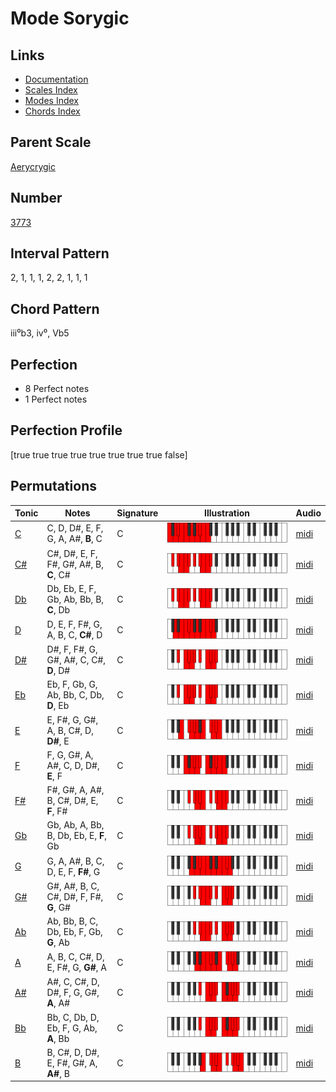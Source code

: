 # Mode Sorygic

## Links

- [Documentation](README.md)
- [Scales Index](Scales.md)
- [Modes Index](Modes.md)
- [Chords Index](Chords.md)

## Parent Scale

[Aerycrygic](ScaleAerycrygic.md)

## Number

[3773](https://ianring.com/musictheory/scales/3773)

## Interval Pattern

2, 1, 1, 1, 2, 2, 1, 1, 1

## Chord Pattern

iii⁰b3, iv⁰, Vb5

## Perfection

- 8 Perfect notes
- 1 Perfect notes

## Perfection Profile

[true true true true true true true true false]

## Permutations

| Tonic | Notes | Signature | Illustration | Audio |
|-------|-------|-----------|--------------|-------|
| [C](ModeCNaturalSorygic.md) | C, D, D#, E, F, G, A, A#, **B**, C | C | ![CNaturalSorygic](ModeCNaturalSorygic.png) | [midi](https://github.com/edipermadi/music/blob/main/docs/ModeCNaturalSorygic.mid?raw=true) |
| [C#](ModeCSharpSorygic.md) | C#, D#, E, F, F#, G#, A#, B, **C**, C# | C | ![CSharpSorygic](ModeCSharpSorygic.png) | [midi](https://github.com/edipermadi/music/blob/main/docs/ModeCSharpSorygic.mid?raw=true) |
| [Db](ModeDFlatSorygic.md) | Db, Eb, E, F, Gb, Ab, Bb, B, **C**, Db | C | ![DFlatSorygic](ModeDFlatSorygic.png) | [midi](https://github.com/edipermadi/music/blob/main/docs/ModeDFlatSorygic.mid?raw=true) |
| [D](ModeDNaturalSorygic.md) | D, E, F, F#, G, A, B, C, **C#**, D | C | ![DNaturalSorygic](ModeDNaturalSorygic.png) | [midi](https://github.com/edipermadi/music/blob/main/docs/ModeDNaturalSorygic.mid?raw=true) |
| [D#](ModeDSharpSorygic.md) | D#, F, F#, G, G#, A#, C, C#, **D**, D# | C | ![DSharpSorygic](ModeDSharpSorygic.png) | [midi](https://github.com/edipermadi/music/blob/main/docs/ModeDSharpSorygic.mid?raw=true) |
| [Eb](ModeEFlatSorygic.md) | Eb, F, Gb, G, Ab, Bb, C, Db, **D**, Eb | C | ![EFlatSorygic](ModeEFlatSorygic.png) | [midi](https://github.com/edipermadi/music/blob/main/docs/ModeEFlatSorygic.mid?raw=true) |
| [E](ModeENaturalSorygic.md) | E, F#, G, G#, A, B, C#, D, **D#**, E | C | ![ENaturalSorygic](ModeENaturalSorygic.png) | [midi](https://github.com/edipermadi/music/blob/main/docs/ModeENaturalSorygic.mid?raw=true) |
| [F](ModeFNaturalSorygic.md) | F, G, G#, A, A#, C, D, D#, **E**, F | C | ![FNaturalSorygic](ModeFNaturalSorygic.png) | [midi](https://github.com/edipermadi/music/blob/main/docs/ModeFNaturalSorygic.mid?raw=true) |
| [F#](ModeFSharpSorygic.md) | F#, G#, A, A#, B, C#, D#, E, **F**, F# | C | ![FSharpSorygic](ModeFSharpSorygic.png) | [midi](https://github.com/edipermadi/music/blob/main/docs/ModeFSharpSorygic.mid?raw=true) |
| [Gb](ModeGFlatSorygic.md) | Gb, Ab, A, Bb, B, Db, Eb, E, **F**, Gb | C | ![GFlatSorygic](ModeGFlatSorygic.png) | [midi](https://github.com/edipermadi/music/blob/main/docs/ModeGFlatSorygic.mid?raw=true) |
| [G](ModeGNaturalSorygic.md) | G, A, A#, B, C, D, E, F, **F#**, G | C | ![GNaturalSorygic](ModeGNaturalSorygic.png) | [midi](https://github.com/edipermadi/music/blob/main/docs/ModeGNaturalSorygic.mid?raw=true) |
| [G#](ModeGSharpSorygic.md) | G#, A#, B, C, C#, D#, F, F#, **G**, G# | C | ![GSharpSorygic](ModeGSharpSorygic.png) | [midi](https://github.com/edipermadi/music/blob/main/docs/ModeGSharpSorygic.mid?raw=true) |
| [Ab](ModeAFlatSorygic.md) | Ab, Bb, B, C, Db, Eb, F, Gb, **G**, Ab | C | ![AFlatSorygic](ModeAFlatSorygic.png) | [midi](https://github.com/edipermadi/music/blob/main/docs/ModeAFlatSorygic.mid?raw=true) |
| [A](ModeANaturalSorygic.md) | A, B, C, C#, D, E, F#, G, **G#**, A | C | ![ANaturalSorygic](ModeANaturalSorygic.png) | [midi](https://github.com/edipermadi/music/blob/main/docs/ModeANaturalSorygic.mid?raw=true) |
| [A#](ModeASharpSorygic.md) | A#, C, C#, D, D#, F, G, G#, **A**, A# | C | ![ASharpSorygic](ModeASharpSorygic.png) | [midi](https://github.com/edipermadi/music/blob/main/docs/ModeASharpSorygic.mid?raw=true) |
| [Bb](ModeBFlatSorygic.md) | Bb, C, Db, D, Eb, F, G, Ab, **A**, Bb | C | ![BFlatSorygic](ModeBFlatSorygic.png) | [midi](https://github.com/edipermadi/music/blob/main/docs/ModeBFlatSorygic.mid?raw=true) |
| [B](ModeBNaturalSorygic.md) | B, C#, D, D#, E, F#, G#, A, **A#**, B | C | ![BNaturalSorygic](ModeBNaturalSorygic.png) | [midi](https://github.com/edipermadi/music/blob/main/docs/ModeBNaturalSorygic.mid?raw=true) |
